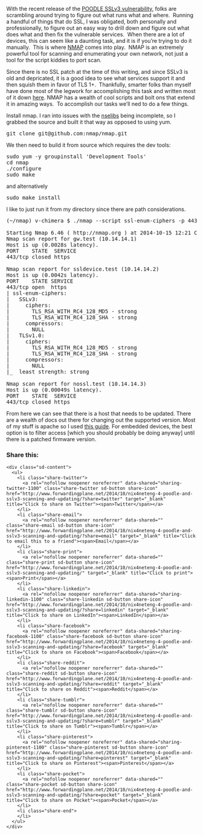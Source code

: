 With the recent release of the <a href="https://www.openssl.org/~bodo/ssl-poodle.pdf" target="_blank">POODLE SSLv3 vulnerability</a>, folks are scrambling around trying to figure out what runs what and where.  Running a handful of things that do SSL, I was obligated, both personally and professionally, to figure out an easy way to drill down and figure out what does what and then fix the vulnerable services.  When there are a lot of devices, this can seem like a daunting task, and it is if you&#8217;re trying to do it manually.  This is where <a href="http://nmap.org/" target="_blank">NMAP</a> comes into play.  NMAP is an extremely powerful tool for scanning and enumerating your own network, not just a tool for the script kiddies to port scan.

Since there is no SSL patch at the time of this writing, and since SSLv3 is old and depricated, it is a good idea to see what services support it and then squish them in favor of TLS 1+.  Thankfully, smarter folks than myself have done most of the legwork for accomplishing this task and written most of it down <a href="http://nmap.org/nsedoc/scripts/ssl-enum-ciphers.html" target="_blank">here</a>. NMAP has a wealth of cool scripts and bolt ons that extend it in amazing ways.  To accomplish our tasks we&#8217;ll ned to do a few things.

Install nmap. I ran into issues with the <a href="http://nmap.org/book/nse-library.html" target="_blank">nselibs</a> being incomplete, so I grabbed the source and built it that way as opposed to using yum.

<pre>git clone git@github.com:nmap/nmap.git</pre>

We then need to build it from source which requires the dev tools:

<pre>sudo yum -y groupinstall 'Development Tools'
cd nmap
./configure
sudo make</pre>

and alternatively

<pre>sudo make install</pre>

I like to just run it from my directory since there are path considerations.

<pre>(~/nmap) v-chimera $ ./nmap --script ssl-enum-ciphers -p 443 10.14.14.0/27

Starting Nmap 6.46 ( http://nmap.org ) at 2014-10-15 12:21 CDT
Nmap scan report for gw.test (10.14.14.1)
Host is up (0.0028s latency).
PORT    STATE  SERVICE
443/tcp closed https

Nmap scan report for ssldevice.test (10.14.14.2)
Host is up (0.0042s latency).
PORT    STATE SERVICE
443/tcp open  https
| ssl-enum-ciphers:
|   SSLv3:
|     ciphers:
|       TLS_RSA_WITH_RC4_128_MD5 - strong
|       TLS_RSA_WITH_RC4_128_SHA - strong
|     compressors:
|       NULL
|   TLSv1.0:
|     ciphers:
|       TLS_RSA_WITH_RC4_128_MD5 - strong
|       TLS_RSA_WITH_RC4_128_SHA - strong
|     compressors:
|       NULL
|_  least strength: strong

Nmap scan report for nossl.test (10.14.14.3)
Host is up (0.00049s latency).
PORT    STATE  SERVICE
443/tcp closed https</pre>

From here we can see that there is a host that needs to be updated. There are a wealth of docs out there for changing out the supported version. Most of my stuff is apache so I used <a href="https://zmap.io/sslv3/" target="_blank">this guide</a>. For embedded devices, the best option is to filter access [which you should probably be doing anyway] until there is a patched firmware version.

<div class="sharedaddy sd-sharing-enabled">
  <div class="robots-nocontent sd-block sd-social sd-social-icon-text sd-sharing">
    <h3 class="sd-title">
      Share this:
    </h3>
    
    <div class="sd-content">
      <ul>
        <li class="share-twitter">
          <a rel="nofollow noopener noreferrer" data-shared="sharing-twitter-1100" class="share-twitter sd-button share-icon" href="http://www.forwardingplane.net/2014/10/nix4neteng-4-poodle-and-sslv3-scanning-and-updating/?share=twitter" target="_blank" title="Click to share on Twitter"><span>Twitter</span></a>
        </li>
        <li class="share-email">
          <a rel="nofollow noopener noreferrer" data-shared="" class="share-email sd-button share-icon" href="http://www.forwardingplane.net/2014/10/nix4neteng-4-poodle-and-sslv3-scanning-and-updating/?share=email" target="_blank" title="Click to email this to a friend"><span>Email</span></a>
        </li>
        <li class="share-print">
          <a rel="nofollow noopener noreferrer" data-shared="" class="share-print sd-button share-icon" href="http://www.forwardingplane.net/2014/10/nix4neteng-4-poodle-and-sslv3-scanning-and-updating/" target="_blank" title="Click to print"><span>Print</span></a>
        </li>
        <li class="share-linkedin">
          <a rel="nofollow noopener noreferrer" data-shared="sharing-linkedin-1100" class="share-linkedin sd-button share-icon" href="http://www.forwardingplane.net/2014/10/nix4neteng-4-poodle-and-sslv3-scanning-and-updating/?share=linkedin" target="_blank" title="Click to share on LinkedIn"><span>LinkedIn</span></a>
        </li>
        <li class="share-facebook">
          <a rel="nofollow noopener noreferrer" data-shared="sharing-facebook-1100" class="share-facebook sd-button share-icon" href="http://www.forwardingplane.net/2014/10/nix4neteng-4-poodle-and-sslv3-scanning-and-updating/?share=facebook" target="_blank" title="Click to share on Facebook"><span>Facebook</span></a>
        </li>
        <li class="share-reddit">
          <a rel="nofollow noopener noreferrer" data-shared="" class="share-reddit sd-button share-icon" href="http://www.forwardingplane.net/2014/10/nix4neteng-4-poodle-and-sslv3-scanning-and-updating/?share=reddit" target="_blank" title="Click to share on Reddit"><span>Reddit</span></a>
        </li>
        <li class="share-tumblr">
          <a rel="nofollow noopener noreferrer" data-shared="" class="share-tumblr sd-button share-icon" href="http://www.forwardingplane.net/2014/10/nix4neteng-4-poodle-and-sslv3-scanning-and-updating/?share=tumblr" target="_blank" title="Click to share on Tumblr"><span>Tumblr</span></a>
        </li>
        <li class="share-pinterest">
          <a rel="nofollow noopener noreferrer" data-shared="sharing-pinterest-1100" class="share-pinterest sd-button share-icon" href="http://www.forwardingplane.net/2014/10/nix4neteng-4-poodle-and-sslv3-scanning-and-updating/?share=pinterest" target="_blank" title="Click to share on Pinterest"><span>Pinterest</span></a>
        </li>
        <li class="share-pocket">
          <a rel="nofollow noopener noreferrer" data-shared="" class="share-pocket sd-button share-icon" href="http://www.forwardingplane.net/2014/10/nix4neteng-4-poodle-and-sslv3-scanning-and-updating/?share=pocket" target="_blank" title="Click to share on Pocket"><span>Pocket</span></a>
        </li>
        <li class="share-end">
        </li>
      </ul>
    </div>
  </div>
</div>
